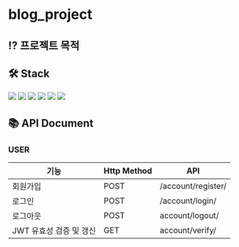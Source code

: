 # blog_project

## ⁉️ 프로젝트 목적


## 🛠 Stack
<img src="https://img.shields.io/badge/Python-blue?style=flat-square&logo=python&logoColor=white"/> <img src="https://img.shields.io/badge/Django-0C3C26?style=flat-square&logo=django&logoColor=white"/> <img src="https://img.shields.io/badge/MySQL-4479A1?style=flat-square&logo=MySQL&logoColor=white"/> <img src="https://img.shields.io/badge/DRF-red?style=flat-square&logo=django&logoColor=white"/> <img src="https://img.shields.io/badge/pytest-0A9EDC?style=flat-square&logo=pytest&logoColor=white"/> <img src="https://img.shields.io/badge/simple_jwt-black?style=flat-square&logo=JSON Web Tokens&logoColor=white"/>

## 📚 API Document
### USER
|기능|Http Method|API|
|------|---|---|
|회원가입|POST|/account/register/|
|로그인|POST|/account/login/|
|로그아웃|POST|account/logout/|
|JWT 유효성 검증 및 갱신|GET|account/verify/|
